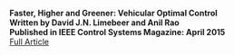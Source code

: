 __Faster, Higher and Greener: Vehicular Optimal Control__  
__Written by David J.N. Limebeer and Anil Rao__  
__Published in IEEE Control Systems Magazine: April 2015__  
<a href="http://vdol.mae.ufl.edu/JournalPublications/IEEE-CSM-14-0038.pdf" target="_blank">Full
Article</a>
